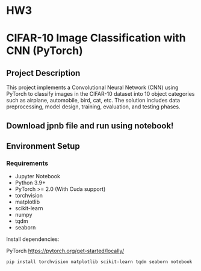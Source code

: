 # HW3

# CIFAR-10 Image Classification with CNN (PyTorch)

##  Project Description
This project implements a Convolutional Neural Network (CNN) using PyTorch to classify images in the CIFAR-10 dataset into 10 object categories such as airplane, automobile, bird, cat, etc. The solution includes data preprocessing, model design, training, evaluation, and testing phases.

Download jpnb file and run using notebook!
---

##  Environment Setup

###  Requirements

- Jupyter Notebook
- Python 3.9+
- PyTorch >= 2.0 (With Cuda support)
- torchvision
- matplotlib
- scikit-learn
- numpy
- tqdm
- seaborn

Install dependencies:

PyTorch
https://pytorch.org/get-started/locally/


```bash
pip install torchvision matplotlib scikit-learn tqdm seaborn notebook
